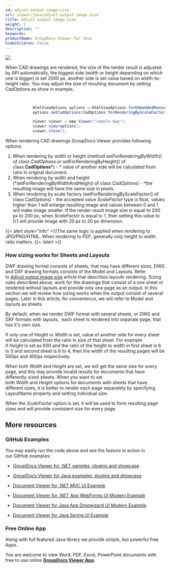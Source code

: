 ```yaml
---
id: adjust-output-image-size
url: viewer/java/adjust-output-image-size
title: Adjust output image size
weight: 1
description: ""
keywords: 
productName: GroupDocs.Viewer for Java
hideChildren: False
---
```

![](viewer-java/images/adjust-output-image-size.jpg)

When CAD drawings are rendered, the size of the render result is adjusted by API automatically, the biggest side (width or height depending on which one is bigger) is set 2000 px, another side is set value based on width-to-height ratio. You may adjust the size of resulting document by setting CadOptions as show in example.

```csharp
			

			HtmlViewOptions options = HtmlViewOptions.forEmbeddedResources("page_{0}.html");
			options.setCadOptions(CadOptions.forRenderingByScaleFactor(0.5f));

			Viewer viewer = new Viewer("sample.dwg");
			viewer.view(options);
 			viewer.close();
```

When rendering CAD drawings GroupDocs.Viewer provides following options:

1.  When rendering by width or height (method *setForRenderingByWidth() of class *CadOptions* or set*ForRenderingByHeight() of class **CadOptions***) - * value of another side will be calculated from ratio in original document. 
2.  When rendering by width and height (*setForRenderingByWidthAndHeigh() of class *CadOptions*) - *the resulting image will have the same size in pixels.
3.  When rendering by scale factory (setForRenderingByScaleFactor() of class CadOptions) - the accepted value *ScaleFactor* type is float, values higher than 1 will enlarge resulting image and values between 0 and 1 will make image smaller. If the render result image size is equal to 200 px to 200 px, when *ScaleFactor* is equal to 1, then setting this value to 0.1 will provide image with 20 px to 20 px dimension.  
      
    

{{< alert style="info" >}}The same logic is applied when rendering to JPG/PNG/HTML. When rendering to PDF, generally only height to width ratio matters. {{< /alert >}}

### How sizing works for Sheets and Layouts

DWF drawing format consists of sheets, that may have different sizes, DWG and DXF drawing formats consists of the Model and Layouts. Refer to [Adjust output image size](Adjust%2Boutput%2Bimage%2Bsize.html) article that describes layouts rendering. Sizing rules described above, work for the drawings that consist of a one sheet or rendered without layouts and provide only one page as an output. In this section we will review how sizing works when the output consist of several pages. Later in this article, for convenience, we will refer to Model and layouts as sheets.

By default, when we render DWF format with several sheets, or DWG and DXF formats with layouts,  each sheet is rendered into separate page, that has it's own size. 

If only one of *Height* or *Width* is set, value of another side for every sheet will be calculated from the ratio in size of that sheet. For example if *Height* is set as 600 and the ratio of the height to width in first sheet is 6 to 5 and second sheet is 6 to 4, then the width of the resulting pages will be 500px and 400px respectively.

When both *Width* and *Height* are set, we will get the same size for every page, and this may provide invalid results for documents that have differently sized sheets. When you want to set both *Width* and *Height* options for documents with sheets that have different sizes, it is better to render each page separately by specifying LayoutName property and setting individual size.

When the *ScaleFactor* option is set, it will be used to form resulting page sizes and will provide consistent size for every page.

## More resources

### GitHub Examples

You may easily run the code above and see the feature in action in our GitHub examples:

*   [GroupDocs.Viewer for .NET samples, plugins and showcase](https://github.com/groupdocs-viewer/GroupDocs.Viewer-for-.NET)
    
*   [GroupDocs.Viewer for Java examples, plugins and showcase](https://github.com/groupdocs-viewer/GroupDocs.Viewer-for-Java)
    
*   [Document Viewer for .NET MVC UI Example](https://github.com/groupdocs-viewer/GroupDocs.Viewer-for-.NET-MVC) 
    
*   [Document Viewer for .NET App WebForms UI Modern Example](https://github.com/groupdocs-viewer/GroupDocs.Viewer-for-.NET-WebForms)
    
*   [Document Viewer for Java App Dropwizard UI Modern Example](https://github.com/groupdocs-viewer/GroupDocs.Viewer-for-Java-Dropwizard)
    
*   [Document Viewer for Java Spring UI Example](https://github.com/groupdocs-viewer/GroupDocs.Viewer-for-Java-Spring)
    

### Free Online App

Along with full featured Java library we provide simple, but powerful free Apps.

You are welcome to view Word, PDF, Excel, PowerPoint documents with free to use online **[GroupDocs Viewer App](https://products.groupdocs.app/viewer)**.
